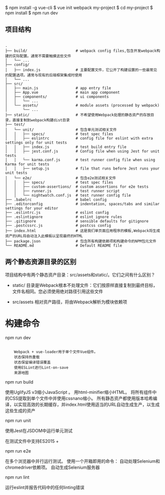 



$ npm install -g vue-cli
$ vue init webpack my-project
$ cd my-project
$ npm install
$ npm run dev




## 项目结构

```

.
├── build/                      # webpack config files,包含开发webpack构建的实际配置。通常不需要触摸这些文件
│   └── ...
├── config/
│   ├── index.js                # 主要配置文件，它公开了构建设置的一些最常见的配置选项。通常与现有的后端框架集成时使用
│   └── ...
├── src/
│   ├── main.js                 # app entry file
│   ├── App.vue                 # main app component
│   ├── components/             # ui components
│   │   └── ...
│   └── assets/                 # module assets (processed by webpack)
│       └── ...
├── static/                     # 不希望使用Webpack处理的静态资产的存放目录，直接复制到webpack构建dist目录
├── test/
│   └── unit/                   # 包含单元测试相关文件
│   │   ├── specs/              # test spec files
│   │   ├── eslintrc            # config file for eslint with extra settings only for unit tests
│   │   ├── index.js            # test build entry file
│   │   ├── jest.conf.js        # Config file when using Jest for unit tests
│   │   └── karma.conf.js       # test runner config file when using Karma for unit tests
│   │   ├── setup.js            # file that runs before Jest runs your unit tests
│   └── e2e/                    # 包含e2e测试相关文件
│   │   ├── specs/              # test spec files
│   │   ├── custom-assertions/  # custom assertions for e2e tests
│   │   ├── runner.js           # test runner script
│   │   └── nightwatch.conf.js  # test runner config file
├── .babelrc                    # babel config
├── .editorconfig               # indentation, spaces/tabs and similar settings for your editor
├── .eslintrc.js                # eslint config
├── .eslintignore               # eslint ignore rules
├── .gitignore                  # sensible defaults for gitignore
├── .postcssrc.js               # postcss config
├── index.html                  # 这是我们单页面应用程序的模板,Webpack将生成资产的URL将自动注入此模板以呈现最终的HTML
├── package.json                # 包含所有构建依赖项和构建命令的NPM包元文件
└── README.md                   # Default README file

```

## 两个静态资源目录的区别

项目结构中有两个静态资产目录：src/assets和static/。它们之间有什么区别？

- static/ 目录是Webpack根本不处理文件：它们按原样直接复制到最终目标，文件名相同。您必须使用绝对路径引用这些文件

- src/assets  相对资产路径，将由Webpack解析为模块依赖项



# 构建命令

npm run dev

```

	Webpack + vue-loader用于单个文件Vue组件。
	状态保持热重载
	状态保留编译错误覆盖
	使用ESLint进行Lint-on-save
	来源地图
```


npm run build

使用UglifyJS v3缩小JavaScript 。
用html-minifier缩小HTML。
将所有组件中的CSS提取到单个文件中并使用cssnano缩小。
所有静态资产都使用版本哈希编译，以实现高效的长期缓存，并index.html使用适当的URL自动生成生产，以生成这些生成的资产





npm run unit

使用Jest在JSDOM中运行单元测试

在测试文件中支持ES2015 +




npm run e2e

在多个浏览器中并行运行测试。
使用一个开箱即用的命令：
自动处理Selenium和chromedriver依赖项。
自动生成Selenium服务器




npm run lint

运行eslint并报告代码中的任何linting错误
